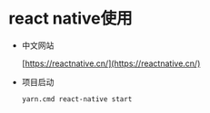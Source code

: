# react native使用

- 中文网站

    [https://reactnative.cn/](https://reactnative.cn/)

- 项目启动  

    `yarn.cmd react-native start`